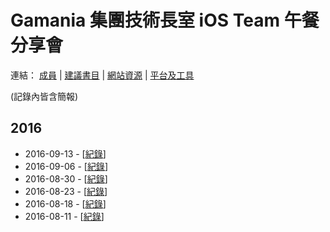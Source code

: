# Gamania 集團技術長室 iOS Team 午餐分享會

連結： [成員](ATTENDEES.markdown) | [建議書目](BOOKS.markdown) | [網站資源](RESOURCES.markdown) | [平台及工具](TOOLS.markdown) 

(記錄內皆含簡報)

## 2016

- 2016-09-13 - [[紀錄](2016-09-13/README.markdown)]
- 2016-09-06 - [[紀錄](2016-09-06/README.markdown)]
- 2016-08-30 - [[紀錄](2016-08-30/README.markdown)]
- 2016-08-23 - [[紀錄](2016-08-23/README.markdown)]
- 2016-08-18 - [[紀錄](2016-08-18/README.markdown)]
- 2016-08-11 - [[紀錄](2016-08-11/README.markdown)]
